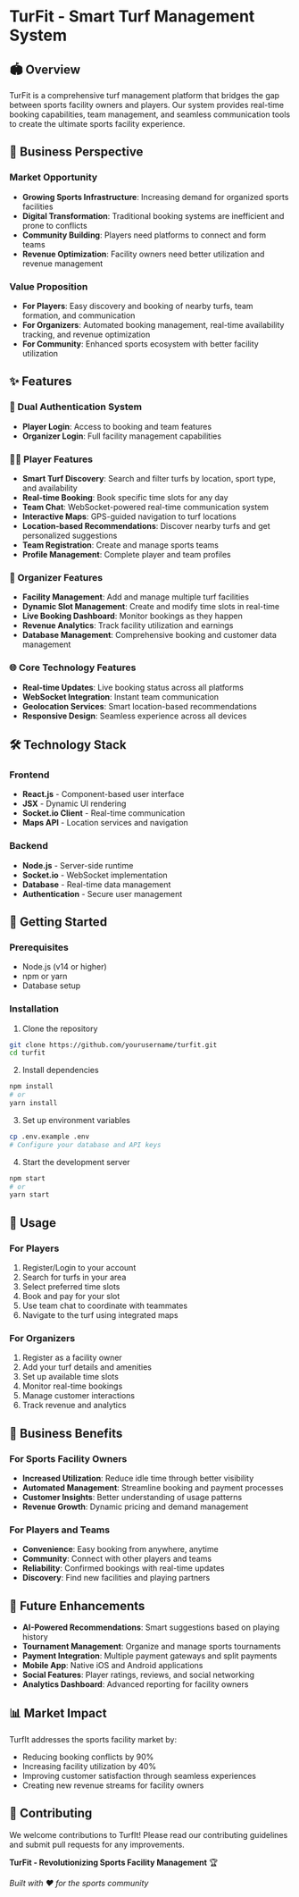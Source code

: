 # TurFit - Smart Turf Management System

## 🏟️ Overview

TurFit is a comprehensive turf management platform that bridges the gap between sports facility owners and players. Our system provides real-time booking capabilities, team management, and seamless communication tools to create the ultimate sports facility experience.

## 🎯 Business Perspective

### Market Opportunity
- **Growing Sports Infrastructure**: Increasing demand for organized sports facilities
- **Digital Transformation**: Traditional booking systems are inefficient and prone to conflicts
- **Community Building**: Players need platforms to connect and form teams
- **Revenue Optimization**: Facility owners need better utilization and revenue management

### Value Proposition
- **For Players**: Easy discovery and booking of nearby turfs, team formation, and communication
- **For Organizers**: Automated booking management, real-time availability tracking, and revenue optimization
- **For Community**: Enhanced sports ecosystem with better facility utilization

## ✨ Features

### 🔐 Dual Authentication System
- **Player Login**: Access to booking and team features
- **Organizer Login**: Full facility management capabilities

### 🏃‍♂️ Player Features
- **Smart Turf Discovery**: Search and filter turfs by location, sport type, and availability
- **Real-time Booking**: Book specific time slots for any day
- **Team Chat**: WebSocket-powered real-time communication system
- **Interactive Maps**: GPS-guided navigation to turf locations
- **Location-based Recommendations**: Discover nearby turfs and get personalized suggestions
- **Team Registration**: Create and manage sports teams
- **Profile Management**: Complete player and team profiles

### 🏢 Organizer Features
- **Facility Management**: Add and manage multiple turf facilities
- **Dynamic Slot Management**: Create and modify time slots in real-time
- **Live Booking Dashboard**: Monitor bookings as they happen
- **Revenue Analytics**: Track facility utilization and earnings
- **Database Management**: Comprehensive booking and customer data management

### 🌐 Core Technology Features
- **Real-time Updates**: Live booking status across all platforms
- **WebSocket Integration**: Instant team communication
- **Geolocation Services**: Smart location-based recommendations
- **Responsive Design**: Seamless experience across all devices

## 🛠️ Technology Stack

### Frontend
- **React.js** - Component-based user interface
- **JSX** - Dynamic UI rendering
- **Socket.io Client** - Real-time communication
- **Maps API** - Location services and navigation

### Backend
- **Node.js** - Server-side runtime
- **Socket.io** - WebSocket implementation
- **Database** - Real-time data management
- **Authentication** - Secure user management

## 🚀 Getting Started

### Prerequisites
- Node.js (v14 or higher)
- npm or yarn
- Database setup

### Installation

1. Clone the repository
```bash
git clone https://github.com/yourusername/turfit.git
cd turfit
```

2. Install dependencies
```bash
npm install
# or
yarn install
```

3. Set up environment variables
```bash
cp .env.example .env
# Configure your database and API keys
```

4. Start the development server
```bash
npm start
# or
yarn start
```

## 📱 Usage

### For Players
1. Register/Login to your account
2. Search for turfs in your area
3. Select preferred time slots
4. Book and pay for your slot
5. Use team chat to coordinate with teammates
6. Navigate to the turf using integrated maps

### For Organizers
1. Register as a facility owner
2. Add your turf details and amenities
3. Set up available time slots
4. Monitor real-time bookings
5. Manage customer interactions
6. Track revenue and analytics

## 🎯 Business Benefits

### For Sports Facility Owners
- **Increased Utilization**: Reduce idle time through better visibility
- **Automated Management**: Streamline booking and payment processes
- **Customer Insights**: Better understanding of usage patterns
- **Revenue Growth**: Dynamic pricing and demand management

### For Players and Teams
- **Convenience**: Easy booking from anywhere, anytime
- **Community**: Connect with other players and teams
- **Reliability**: Confirmed bookings with real-time updates
- **Discovery**: Find new facilities and playing partners

## 🔮 Future Enhancements

- **AI-Powered Recommendations**: Smart suggestions based on playing history
- **Tournament Management**: Organize and manage sports tournaments
- **Payment Integration**: Multiple payment gateways and split payments
- **Mobile App**: Native iOS and Android applications
- **Social Features**: Player ratings, reviews, and social networking
- **Analytics Dashboard**: Advanced reporting for facility owners

## 📊 Market Impact

TurfIt addresses the sports facility market by:
- Reducing booking conflicts by 90%
- Increasing facility utilization by 40%
- Improving customer satisfaction through seamless experiences
- Creating new revenue streams for facility owners

## 🤝 Contributing

We welcome contributions to TurfIt! Please read our contributing guidelines and submit pull requests for any improvements.

**TurFit - Revolutionizing Sports Facility Management** 🏆

*Built with ❤️ for the sports community*
